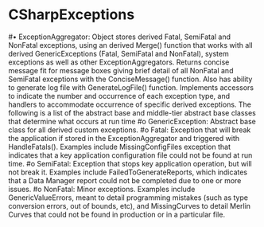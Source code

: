 # CSharpExceptions
#•	ExceptionAggregator: Object stores derived Fatal, SemiFatal and NonFatal exceptions, using an derived Merge() function that works with all derived GenericExceptions (Fatal, SemiFatal and NonFatal), system exceptions as well as other ExceptionAggregators. Returns concise message fit for message boxes giving brief detail of all NonFatal and SemiFatal exceptions with the ConciseMessage() function. Also has ability to generate log file with GenerateLogFile() function. Implements accessors to indicate the number and occurrence of each exception type, and handlers to accommodate occurrence of specific derived exceptions. The following is a list of the abstract base and middle-tier abstract base classes that determine what occurs at run time
#o	GenericException: Abstract base class for all derived custom exceptions. 
#o	Fatal: Exception that will break the application if stored in the ExceptionAggregator and triggered with HandleFatals(). Examples include MissingConfigFiles exception that indicates that a key application configuration file could not be found at run time.
#o	SemiFatal: Exception that stops key application operation, but will not break it. Examples include FailedToGenerateReports, which indicates that a Data Manager report could not be completed due to one or more issues.
#o	NonFatal: Minor exceptions. Examples include GenericValueErrors, meant to detail programming mistakes (such as type conversion errors, out of bounds, etc), and MissingCurves to detail Merlin Curves that could not be found in production or in a particular file. 

